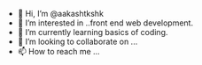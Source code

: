 - 👋 Hi, I’m @aakashtkshk
- 👀 I’m interested in ..front end web development.
- 🌱 I’m currently learning basics of coding.
- 💞️ I’m looking to collaborate on ...
- 📫 How to reach me ...

<!---
aakashtkshk/aakashtkshk is a ✨ special ✨ repository because its `README.md` (this file) appears on your GitHub profile.
You can click the Preview link to take a look at your changes.
--->
